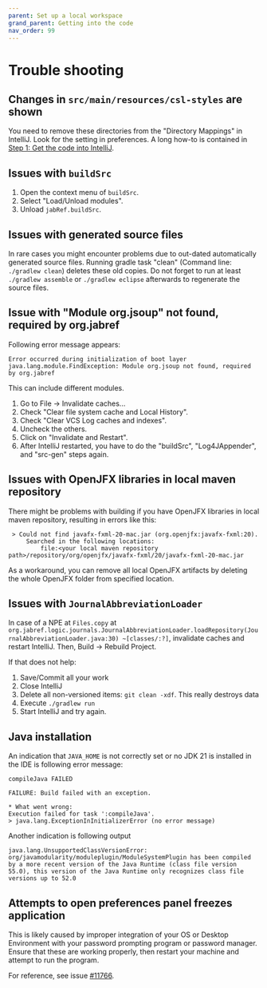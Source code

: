 ```yaml
---
parent: Set up a local workspace
grand_parent: Getting into the code
nav_order: 99
---
```


# Trouble shooting

## Changes in `src/main/resources/csl-styles` are shown

You need to remove these directories from the "Directory Mappings" in IntelliJ.
Look for the setting in preferences.
A long how-to is contained in [Step 1: Get the code into IntelliJ](intellij-11-code-into-ide.md).

## Issues with `buildSrc`

1. Open the context menu of `buildSrc`.
2. Select "Load/Unload modules".
3. Unload `jabRef.buildSrc`.

## Issues with generated source files

In rare cases you might encounter problems due to out-dated automatically generated source files. Running gradle task "clean" (Command line: `./gradlew clean`) deletes these old copies. Do not forget to run at least `./gradlew assemble` or `./gradlew eclipse` afterwards to regenerate the source files.

## Issue with "Module org.jsoup" not found, required by org.jabref

Following error message appears:

```text
Error occurred during initialization of boot layer
java.lang.module.FindException: Module org.jsoup not found, required by org.jabref
```

This can include different modules.

1. Go to File -> Invalidate caches...
2. Check "Clear file system cache and Local History".
3. Check "Clear VCS Log caches and indexes".
4. Uncheck the others.
5. Click on "Invalidate and Restart".
6. After IntelliJ restarted, you have to do the "buildSrc", "Log4JAppender", and "src-gen" steps again.

## Issues with OpenJFX libraries in local maven repository

There might be problems with building if you have OpenJFX libraries in local maven repository, resulting in errors like this:

```text
 > Could not find javafx-fxml-20-mac.jar (org.openjfx:javafx-fxml:20).
     Searched in the following locations:
         file:<your local maven repository path>/repository/org/openjfx/javafx-fxml/20/javafx-fxml-20-mac.jar
```

As a workaround, you can remove all local OpenJFX artifacts by deleting the whole OpenJFX folder from specified location.

## Issues with `JournalAbbreviationLoader`

In case of a NPE at `Files.copy` at `org.jabref.logic.journals.JournalAbbreviationLoader.loadRepository(JournalAbbreviationLoader.java:30) ~[classes/:?]`, invalidate caches and restart IntelliJ. Then, Build -> Rebuild Project.

If that does not help:

1. Save/Commit all your work
2. Close IntelliJ
3. Delete all non-versioned items: `git clean -xdf`. This really destroys data
4. Execute `./gradlew run`
5. Start IntelliJ and try again.

## Java installation

An indication that `JAVA_HOME` is not correctly set or no JDK 21 is installed in the IDE is following error message:

```text
compileJava FAILED

FAILURE: Build failed with an exception.

* What went wrong:
Execution failed for task ':compileJava'.
> java.lang.ExceptionInInitializerError (no error message)
```

Another indication is following output

```text
java.lang.UnsupportedClassVersionError: org/javamodularity/moduleplugin/ModuleSystemPlugin has been compiled by a more recent version of the Java Runtime (class file version 55.0), this version of the Java Runtime only recognizes class file versions up to 52.0
```

## Attempts to open preferences panel freezes application

This is likely caused by improper integration of your OS or Desktop Environment with your password prompting program or password manager. Ensure that these are working properly, then restart your machine and attempt to run the program. 

For reference, see issue [#11766](https://github.com/JabRef/jabref/issues/11766).
